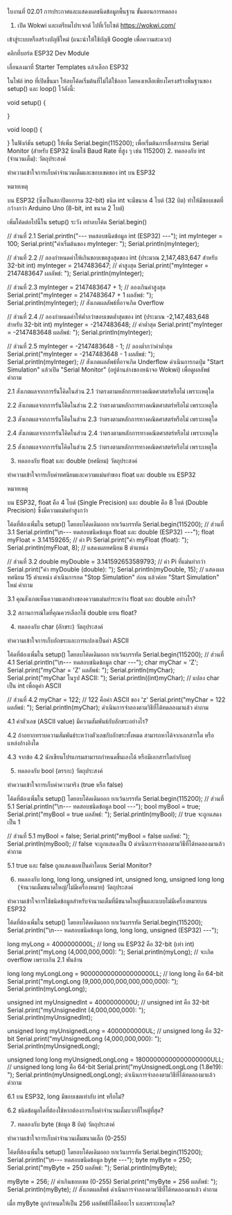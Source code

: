 ใบงานที่ 02.01 การประกาศและแสดงผลชนิดข้อมูลพื้นฐาน
ขั้นตอนการทดลอง
1. เปิด Wokwi และเตรียมโปรเจกต์
ไปที่เว็บไซต์ https://wokwi.com/

เข้าสู่ระบบหรือสร้างบัญชีใหม่ (แนะนำให้ใช้บัญชี Google เพื่อความสะดวก)

คลิกที่บอร์ด ESP32 Dev Module

เลื่อนลงมาที่ Starter Templates แล้วเลือก ESP32

ในไฟล์ ino ที่เปิดขึ้นมา ให้ลบโค้ดเริ่มต้นที่ไม่ได้ใช้ออก โดยคงเหลือเพียงโครงสร้างพื้นฐานของ setup() และ loop() ไว้ดังนี้:

void setup() {

}

void loop() {

}
ในฟังก์ชัน setup() ให้เพิ่ม Serial.begin(115200); เพื่อเริ่มต้นการสื่อสารผ่าน Serial Monitor (สำหรับ ESP32 นิยมใช้ Baud Rate ที่สูง ๆ เช่น 115200)
2. ทดลองกับ int (จำนวนเต็ม):
วัตถุประสงค์

ทำความเข้าใจการเก็บค่าจำนวนเต็มและขอบเขตของ int บน ESP32

หมายเหตุ

บน ESP32 (ซึ่งเป็นสถาปัตยกรรม 32-bit) ชนิด int จะมีขนาด 4 ไบต์ (32 บิต) ทำให้มีขอบเขตที่กว้างกว่า Arduino Uno (8-bit, int ขนาด 2 ไบต์)

เพิ่มโค้ดต่อไปนี้ใน setup()
ระวัง อย่าลบโค้ด Serial.begin()

// ส่วนที่ 2.1
Serial.println("--- ทดสอบชนิดข้อมูล int (ESP32) ---");
int myInteger = 100;
Serial.print("ค่าเริ่มต้นของ myInteger: ");
Serial.println(myInteger);


// ส่วนที่ 2.2
// ลองกำหนดค่าให้เกินขอบเขตสูงสุดของ int (ประมาณ 2,147,483,647 สำหรับ 32-bit int)
myInteger = 2147483647; // ค่าสูงสุด
Serial.print("myInteger = 2147483647 ผลลัพธ์: ");
Serial.println(myInteger);

// ส่วนที่ 2.3
myInteger = 2147483647 + 1; // ลองเกินค่าสูงสุด
Serial.print("myInteger = 2147483647 + 1 ผลลัพธ์: ");
Serial.println(myInteger); // สังเกตผลลัพธ์ที่อาจเกิด Overflow

// ส่วนที่ 2.4
// ลองกำหนดค่าให้ต่ำกว่าขอบเขตต่ำสุดของ int (ประมาณ -2,147,483,648 สำหรับ 32-bit int)
myInteger = -2147483648; // ค่าต่ำสุด
Serial.print("myInteger = -2147483648 ผลลัพธ์: ");
Serial.println(myInteger);

// ส่วนที่ 2.5
myInteger = -2147483648 - 1; // ลองต่ำกว่าค่าต่ำสุด
Serial.print("myInteger = -2147483648 - 1 ผลลัพธ์: ");
Serial.println(myInteger); // สังเกตผลลัพธ์ที่อาจเกิด Underflow
ดำเนินการกดปุ่ม "Start Simulation" แล้วเปิด "Serial Monitor" (อยู่ด้านล่างของหน้าจอ Wokwi) เพื่อดูผลลัพธ์
คำถาม

2.1 สังเกตผลจากการรันโคิดในส่วน 2.1 ว่าตรงตามหลักการทางคณิตศาสตร์หรือไม่ เพราะเหตุใด

2.2 สังเกตผลจากการรันโคิดในส่วน 2.2 ว่าตรงตามหลักการทางคณิตศาสตร์หรือไม่ เพราะเหตุใด

2.3 สังเกตผลจากการรันโคิดในส่วน 2.3 ว่าตรงตามหลักการทางคณิตศาสตร์หรือไม่ เพราะเหตุใด

2.4 สังเกตผลจากการรันโคิดในส่วน 2.4 ว่าตรงตามหลักการทางคณิตศาสตร์หรือไม่ เพราะเหตุใด

2.5 สังเกตผลจากการรันโคิดในส่วน 2.5 ว่าตรงตามหลักการทางคณิตศาสตร์หรือไม่ เพราะเหตุใด

3. ทดลองกับ float และ double (ทศนิยม)
วัตถุประสงค์

ทำความเข้าใจการเก็บค่าทศนิยมและความแม่นยำของ float และ double บน ESP32

หมายเหตุ

บน ESP32, float คือ 4 ไบต์ (Single Precision) และ double คือ 8 ไบต์ (Double Precision) ซึ่งมีความแม่นยำสูงกว่า

โค้ดที่ต้องเพิ่มใน setup() โดยลบโค้ดเดิมออก ยกเว้นบรรทัด Serial.begin(115200);
// ส่วนที่ 3.1
Serial.println("\n--- ทดสอบชนิดข้อมูล float และ double (ESP32) ---");
float myFloat = 3.14159265; // ค่า Pi
Serial.print("ค่า myFloat (float): ");
Serial.println(myFloat, 8); // แสดงผลทศนิยม 8 ตำแหน่ง

// ส่วนที่ 3.2
double myDouble = 3.141592653589793; // ค่า Pi ที่แม่นยำกว่า
Serial.print("ค่า myDouble (double): ");
Serial.println(myDouble, 15); // แสดงผลทศนิยม 15 ตำแหน่ง
ดำเนินการกด "Stop Simulation" ก่อน แล้วค่อย "Start Simulation" ใหม่
คำถาม

3.1 คุณสังเกตเห็นความแตกต่างของความแม่นยำระหว่าง float และ double อย่างไร?

3.2 สถานการณ์ใดที่คุณควรเลือกใช้ double แทน float?

4. ทดลองกับ char (อักขระ)
วัตถุประสงค์

ทำความเข้าใจการเก็บอักขระและการแปลงเป็นค่า ASCII

โค้ดที่ต้องเพิ่มใน setup() โดยลบโค้ดเดิมออก ยกเว้นบรรทัด Serial.begin(115200);
// ส่วนที่ 4.1
Serial.println("\n--- ทดสอบชนิดข้อมูล char ---");
char myChar = 'Z';
Serial.print("myChar = 'Z' ผลลัพธ์: ");
Serial.println(myChar);
Serial.print("myChar ในรูป ASCII: ");
Serial.println((int)myChar); // แปลง char เป็น int เพื่อดูค่า ASCII

// ส่วนที่ 4.2
myChar = 122; // 122 คือค่า ASCII ของ 'z'
Serial.print("myChar = 122 ผลลัพธ์: ");
Serial.println(myChar);
ดำเนินการจำลองตามวิธีที่ได้ทดลองมาแล้ว
คำถาม

4.1 ค่าตัวเลข (ASCII value) มีความสัมพันธ์กับอักขระอย่างไร?

4.2 ถ้าอยากทราบความสัมพันธ์ระหว่างตัวเลขกับอักขระทั้งหมด สามารถหาได้จากเอกสารใด หรือแหล่งอ้างอิงใด

4.3 จากข้อ 4.2 นักเขียนโปรแกรมสามารถกำหนดขึ้นเองได้ หรือมีเอกสารใดกำกับอยู่

5. ทดลองกับ bool (ตรรกะ)
วัตถุประสงค์

ทำความเข้าใจการเก็บค่าความจริง (true หรือ false)

โค้ดที่ต้องเพิ่มใน setup() โดยลบโค้ดเดิมออก ยกเว้นบรรทัด Serial.begin(115200);
// ส่วนที่ 5.1
Serial.println("\n--- ทดสอบชนิดข้อมูล bool ---");
bool myBool = true;
Serial.print("myBool = true ผลลัพธ์: ");
Serial.println(myBool); // true จะถูกแสดงเป็น 1

// ส่วนที่ 5.1
myBool = false;
Serial.print("myBool = false ผลลัพธ์: ");
Serial.println(myBool); // false จะถูกแสดงเป็น 0
ดำเนินการจำลองตามวิธีที่ได้ทดลองมาแล้ว
คำถาม

5.1 true และ false ถูกแสดงผลเป็นค่าใดบน Serial Monitor?

6. ทดลองกับ long, long long, unsigned int, unsigned long, unsigned long long (จำนวนเต็มขนาดใหญ่/ไม่มีเครื่องหมาย)
วัตถุประสงค์

ทำความเข้าใจการใช้ชนิดข้อมูลสำหรับจำนวนเต็มที่มีขนาดใหญ่ขึ้นและแบบไม่มีเครื่องหมายบน ESP32

โค้ดที่ต้องเพิ่มใน setup() โดยลบโค้ดเดิมออก ยกเว้นบรรทัด Serial.begin(115200);
Serial.println("\n--- ทดสอบชนิดข้อมูล long, long long, unsigned (ESP32) ---");

long myLong = 4000000000L; // long บน ESP32 คือ 32-bit (เท่า int)
Serial.print("myLong (4,000,000,000): ");
Serial.println(myLong); // จะเกิด overflow เพราะเกิน 2.1 พันล้าน

long long myLongLong = 9000000000000000000LL; // long long คือ 64-bit
Serial.print("myLongLong (9,000,000,000,000,000,000): ");
Serial.println(myLongLong);

unsigned int myUnsignedInt = 4000000000U; // unsigned int คือ 32-bit
Serial.print("myUnsignedInt (4,000,000,000): ");
Serial.println(myUnsignedInt);

unsigned long myUnsignedLong = 4000000000UL; // unsigned long คือ 32-bit
Serial.print("myUnsignedLong (4,000,000,000): ");
Serial.println(myUnsignedLong);

unsigned long long myUnsignedLongLong = 18000000000000000000ULL; // unsigned long long คือ 64-bit
Serial.print("myUnsignedLongLong (1.8e19): ");
Serial.println(myUnsignedLongLong);
ดำเนินการจำลองตามวิธีที่ได้ทดลองมาแล้ว
คำถาม

6.1 บน ESP32, long มีขอบเขตเท่ากับ int หรือไม่?

6.2 ชนิดข้อมูลใดที่ต้องใช้หากต้องการเก็บค่าจำนวนเต็มบวกที่ใหญ่ที่สุด?

7. ทดลองกับ byte (ข้อมูล 8 บิต)
วัตถุประสงค์

ทำความเข้าใจการเก็บค่าจำนวนเต็มขนาดเล็ก (0-255)

โค้ดที่ต้องเพิ่มใน setup() โดยลบโค้ดเดิมออก ยกเว้นบรรทัด Serial.begin(115200);
Serial.println("\n--- ทดสอบชนิดข้อมูล byte ---");
byte myByte = 250;
Serial.print("myByte = 250 ผลลัพธ์: ");
Serial.println(myByte);

myByte = 256; // ค่าเกินขอบเขต (0-255)
Serial.print("myByte = 256 ผลลัพธ์: ");
Serial.println(myByte); // สังเกตผลลัพธ์
ดำเนินการจำลองตามวิธีที่ได้ทดลองมาแล้ว
คำถาม

เมื่อ myByte ถูกกำหนดให้เป็น 256 ผลลัพธ์ที่ได้คืออะไร และเพราะเหตุใด?
